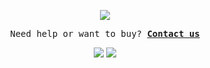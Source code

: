 <p align="center">
    <img src="https://cdn.discordapp.com/attachments/975036883958636557/975080429197590618/tumblr_00fca58e088e62fee1268fba5e7196d0_ab2ffa4a_500.webp">
  </p> 
<p align="center">
  <samp>
    Need help or want to buy?
    <b><a href="https://t.me/TecOnSellix">Contact us</a></b>
</samp><br>
</p>


<p align="center">
    <a href="https://t.me/Zentoh" target"blank_"><img src="https://img.shields.io/badge/Telegram-111111?style=for-the-badge&logo=telegram&logoColor=white" target="_blank"></a> 
    <a href="https://tec.sellix.io" target"blank_"><img src="https://img.shields.io/badge/Sellix-111111?logo=Stripe&logoColor=white&style=for-the-badge"></a>
</p>  
